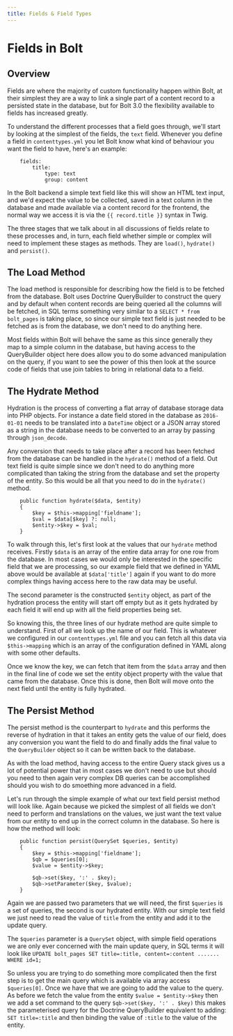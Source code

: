 ```yaml
---
title: Fields & Field Types
---
```

Fields in Bolt
==============

Overview
--------

Fields are where the majority of custom functionality happen within Bolt, at
their simplest they are a way to link a single part of a content record to a
persisted state in the database, but for Bolt 3.0 the flexibility available to
fields has increased greatly.

To understand the different processes that a field goes through, we'll start by
looking at the simplest of the fields, the `text` field. Whenever you define a
field in `contenttypes.yml` you let Bolt know what kind of behaviour you want
the field to have, here's an example:

```
    fields:
        title:
            type: text
            group: content
```

In the Bolt backend a simple text field like this will show an HTML text input,
and we'd expect the value to be collected, saved in a text column in the
database and made available via a content record for the frontend, the normal
way we access it is via the `{{ record.title }}` syntax in Twig.

The three stages that we talk about in all discussions of fields relate to these
processes and, in turn, each field whether simple or complex will need to
implement these stages as methods. They are `load()`, `hydrate()` and
`persist()`.

The Load Method
---------------

The load method is responsible for describing how the field is to be fetched
from the database. Bolt uses Doctrine QueryBuilder to construct the query and by
default when content records are being queried all the columns will be fetched,
in SQL terms something very similar to a `SELECT * from bolt_pages` is taking
place, so since our simple text field is just needed to be fetched as is from
the database, we don't need to do anything here.

Most fields within Bolt will behave the same as this since generally they map to
a simple column in the database, but having access to the QueryBuilder object
here does allow you to do some advanced manipulation on the query, if you want
to see the power of this then look at the source code of fields that use join
tables to bring in relational data to a field.

The Hydrate Method
------------------

Hydration is the process of converting a flat array of database storage data
into PHP objects. For instance a date field stored in the database as
`2016-01-01` needs to be translated into a `DateTime` object or a JSON array
stored as a string in the database needs to be converted to an array by passing
through `json_decode`.

Any conversion that needs to take place after a record has been fetched from the
database can be handled in the `hydrate()` method of a field. Out text field is
quite simple since we don't need to do anything more complicated than taking the
string from the database and set the property of the entity. So this would be
all that you need to do in the `hydrate()` method.

```
    public function hydrate($data, $entity)
    {
        $key = $this->mapping['fieldname'];
        $val = $data[$key] ?: null;
        $entity->$key = $val;
    }
```

To walk through this, let's first look at the values that our `hydrate` method
receives. Firstly `$data` is an array of the entire data array for one row from
the database. In most cases we would only be interested in the specific field
that we are processing, so our example field that we defined in YAML above would
be available at `$data['title']` again if you want to do more complex things
having access here to the raw data may be useful.

The second parameter is the constructed `$entity` object, as part of the
hydration process the entity will start off empty but as it gets hydrated by
each field it will end up with all the field properties being set.

So knowing this, the three lines of our hydrate method are quite simple to
understand. First of all we look up the name of our field. This is whatever we
configured in our `contenttypes.yml` file and you can fetch all this data via
`$this->mapping` which is an array of the configuration defined in YAML along
with some other defaults.

Once we know the key, we can fetch that item from the `$data` array and then in
the final line of code we set the entity object property with the value that
came from the database. Once this is done, then Bolt will move onto the next
field until the entity is fully hydrated.

The Persist Method
------------------

The persist method is the counterpart to `hydrate` and this performs the reverse
of hydration in that it takes an entity gets the value of our field, does any
conversion you want the field to do and finally adds the final value to the
`QueryBuilder` object so it can be written back to the database.

As with the load method, having access to the entire Query stack gives us a lot
of potential power that in most cases we don't need to use but should you need
to then again very complex DB queries can be accomplished should you wish to do
smoething more advanced in a field.

Let's run through the simple example of what our text field persist method will
look like. Again because we picked the simplest of all fields we don't need to
perform and translations on the values, we just want the text value from our
entity to end up in the correct column in the database. So here is how the
method will look:

```
    public function persist(QuerySet $queries, $entity)
    {
        $key = $this->mapping['fieldname'];
        $qb = $queries[0];
        $value = $entity->$key;

        $qb->set($key, ':' . $key);
        $qb->setParameter($key, $value);
    }
```

Again we are passed two parameters that we will need, the first `$queries` is a
set of queries, the second is our hydrated entity. With our simple text field we
just need to read the value of `title` from the entity and add it to the update
query.

The `$queries` parameter is a `QuerySet` object, with simple field operations we
are only ever concerned with the main update query, in SQL terms it will look
like `UPDATE bolt_pages SET title=:title, content=:content ....... WHERE id=1;`

So unless you are trying to do something more complicated then the first step is
to get the main query which is available via array access `$queries[0]`. Once we
have that we are going to add the value to the query. As before we fetch the
value from the entity `$value = $entity->$key` then we add a set command to the
query `$qb->set($key, ':' . $key)` this makes the parameterised query for the
Doctrine QueryBuilder equivalent to adding: `SET title=:title` and then binding
the value of `:title` to the value of the entity.
